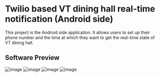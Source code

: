 # Twilio based VT dining hall real-time notification (Android side)
This project is the Android side application. It allows users to set up their phone number and the time at which they want to get the real-time state of VT dining hall.

## Software Preview
![image](https://user-images.githubusercontent.com/71536778/201506510-373d78de-562d-4b44-a4a0-6eb696619cc9.png)
![image](https://user-images.githubusercontent.com/71536778/201506777-5f5132c7-528f-4c52-8db6-5ba1828d3530.png)
![image](https://user-images.githubusercontent.com/71536778/201506800-0f196a79-f94b-4158-9dbb-afed60be0915.png)
![image](https://user-images.githubusercontent.com/71536778/201506831-48c80c3a-3ae1-4f05-8154-9754eb1dae1a.png)
